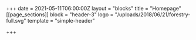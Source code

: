 +++
date = 2021-05-11T06:00:00Z
layout = "blocks"
title = "Homepage"
[[page_sections]]
block = "header-3"
logo = "/uploads/2018/06/21/forestry-full.svg"
template = "simple-header"

+++
